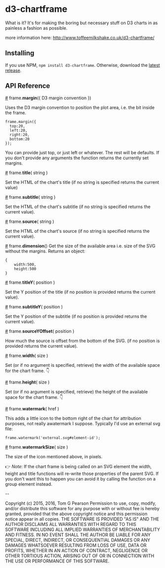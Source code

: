# d3-chartframe

What is it? It's for making the boring but necessary stuff on D3 charts in as painless a fashion as possible.

more information here:  http://www.toffeemilkshake.co.uk/d3-chartframe/

## Installing

If you use NPM, `npm install d3-chartframe`. Otherwise, download the [latest release](https://github.com/d3/d3-foo/releases/latest).

## API Reference

<a href="#margin" name="margin">#</a> frame.<b>margin</b>({ D3 margin convention })

Uses the D3 margin convention to position the plot area, i.e. the bit inside the frame.

```
frame.margin({
  top:20,
  left:20,
  right:20,
  bottom:20
});
```

You can provide just top, or just left or whatever. The rest will be defaults. If you don't provide any arguments the function returns the currently set margins.

<a href="#title" name="title">#</a> frame.<b>title</b>( string )

Set the HTML of the chart's title (if no string is specified returns the current value)


<a href="#subtitle" name="subtitle">#</a> frame.<b>subtitle</b>( string )

Set the HTML of the chart's subtitle (if no string is specified returns the current value).


<a href="#source" name="source">#</a> frame.<b>source</b>( string )

Set the HTML of the chart's source (if no string is specified returns the current value).


<a href="#dimension" name="dimension">#</a> frame.<b>dimension</b>()
Get the size of the available area i.e. size of the SVG without the margins. Returns an object:

```
{
	width:500,
	height:500
}
```


<a href="#titleY" name="titleY">#</a> frame.<b>titleY</b>( position )

Set the Y position of the title (if no position is provided returns the current value).


<a href="#subtitleY" name="subtitleY">#</a> frame.<b>subtitleY</b>( position )

Set the Y position of the subtitle (if no position is provided returns the current value).


<a href="#sourceYOffset" name="sourceYOffset">#</a> frame.<b>sourceYOffset</b>( position )

How much the source is offset from the bottom of the SVG. (if no position is provided returns the current value).


<a href="#width" name="width">#</a> frame.<b>width</b>( size )

Set (or if no argument is specified, retrieve) the width of the available space for the chart frame. 👇


<a href="#height" name="height">#</a> frame.<b>height</b>( size )

Set (or if no argument is specified, retrieve) the height of the available space for the chart frame. 👇


<a href="#watermark" name="watermark">#</a>  frame.<b>watermark</b>( href )

This adds a little icon to the bottom right of the chart for attribution purposes, not really awatermark I suppose. Typically I'd use an external svg file:

```
frame.watermark('external.svg#element-id');
```

<a href="#watermarkSize" name="watermarkSize">#</a> frame.<b>watermarkSize</b>( size )

The size of the icon mentioned above, in pixels.


👉 _Note_: If the chart frame is being called on an SVG element the width, height and title functions will re-write those properties of the parent SVG. If you don't want this to happen you can avoid it by calling the function on a group element instead.

--

Copyright (c) 2015, 2016, Tom G Pearson
Permission to use, copy, modify, and/or distribute this software for any purpose with or without fee is hereby granted, provided that the above copyright notice and this permission notice appear in all copies.
THE SOFTWARE IS PROVIDED "AS IS" AND THE AUTHOR DISCLAIMS ALL WARRANTIES WITH REGARD TO THIS SOFTWARE INCLUDING ALL IMPLIED WARRANTIES OF MERCHANTABILITY AND FITNESS. IN NO EVENT SHALL THE AUTHOR BE LIABLE FOR ANY SPECIAL, DIRECT, INDIRECT, OR CONSEQUENTIAL DAMAGES OR ANY DAMAGES WHATSOEVER RESULTING FROM LOSS OF USE, DATA OR PROFITS, WHETHER IN AN ACTION OF CONTRACT, NEGLIGENCE OR OTHER TORTIOUS ACTION, ARISING OUT OF OR IN CONNECTION WITH THE USE OR PERFORMANCE OF THIS SOFTWARE.
